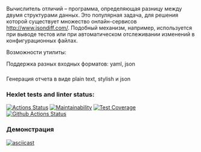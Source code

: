Вычислитель отличий – программа, определяющая разницу между двумя структурами данных. Это популярная задача, для решения которой существует множество онлайн-сервисов http://www.jsondiff.com/. Подобный механизм, например, используется при выводе тестов или при автоматическом отслеживании изменений в конфигурационных файлах.

Возможности утилиты:

Поддержка разных входных форматов: yaml, json
###
Генерация отчета в виде plain text, stylish и json

### Hexlet tests and linter status:
[![Actions Status](https://github.com/KonstantinShevlyakov/python-project-50/workflows/hexlet-check/badge.svg)](https://github.com/KonstantinShevlyakov/python-project-50/actions)
[![Maintainability](https://api.codeclimate.com/v1/badges/ff8dcaf914c52641b434/maintainability)](https://codeclimate.com/github/KonstantinShevlyakov/python-project-50/maintainability)
[![Test Coverage](https://api.codeclimate.com/v1/badges/ff8dcaf914c52641b434/test_coverage)](https://codeclimate.com/github/KonstantinShevlyakov/python-project-50/test_coverage)
[![Github Actions Status](https://github.com/KonstantinShevlyakov/python-project-50/workflows/Python%20CI/badge.svg)](https://github.com/KonstantinShevlyakov/python-project-50/actions)

### Демонстрация
[![asciicast](https://asciinema.org/a/Er0TOQcqVQXNMNr1fVHjfSKfn.svg)](https://asciinema.org/a/Er0TOQcqVQXNMNr1fVHjfSKfn)
